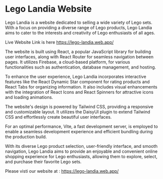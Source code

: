 
# Lego Landia Website


Lego Landia is a website dedicated to selling a wide variety of Lego sets. With a focus on providing a diverse range of Lego products, Lego Landia aims to cater to the interests and creativity of Lego enthusiasts of all ages.


Live Website Link is here https://lego-landia.web.app/

The website is built using React, a popular JavaScript library for building user interfaces, along with React Router for seamless navigation between pages. It utilizes Firebase, a cloud-based platform, for various functionalities such as authentication, database management, and hosting.

To enhance the user experience, Lego Landia incorporates interactive features like the React Dynamic Star component for rating products and React Tabs for organizing information. It also includes visual enhancements with the integration of React Icons and React Spinners for attractive icons and loading animations.

The website's design is powered by Tailwind CSS, providing a responsive and customizable layout. It utilizes the DaisyUI plugin to extend Tailwind CSS and effortlessly create beautiful user interfaces.

For an optimal performance, Vite, a fast development server, is employed to enable a seamless development experience and efficient bundling during the production build.

With its diverse Lego product selection, user-friendly interface, and smooth navigation, Lego Landia aims to provide an enjoyable and convenient online shopping experience for Lego enthusiasts, allowing them to explore, select, and purchase their favorite Lego sets.

Please visti our website at : https://lego-landia.web.app/
